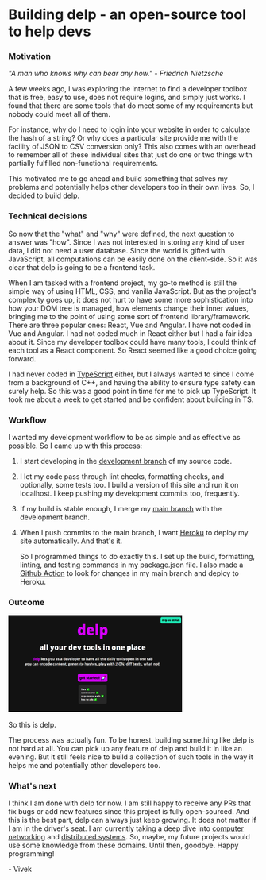 
[meta]: # (CSS_URL=../blog.css)
[meta]: # (DOCUMENT_TITLE=viveknathani - blog - delp)

# Building delp - an open-source tool to help devs

### Motivation

*"A man who knows why can bear any how." - Friedrich Nietzsche*

A few weeks ago, I was exploring the internet to find a developer toolbox that is free, easy to use, does not require logins, and simply just works. I found that there are some tools that do meet some of my requirements but nobody could meet all of them. 

For instance, why do I need to login into your website in order to calculate the hash of a string? Or why does a particular site provide me with the facility of JSON to CSV conversion only? This also comes with an overhead to remember all of these individual sites that just do one or two things with partially fulfilled non-functional requirements. 

This motivated me to go ahead and build something that solves my problems and potentially helps other developers too in their own lives. So, I decided to build [delp](https://github.com/viveknathani/delp).



### Technical decisions

So now that the "what" and "why" were defined, the next question to answer was "how". Since I was not interested in storing any kind of user data, I did not need a user database. Since the world is gifted with JavaScript, all computations can be easily done on the client-side. So it was clear that delp is going to be a frontend task. 

When I am tasked with a frontend project, my go-to method is still the simple way of using HTML, CSS, and vanilla JavaScript. But as the project's complexity goes up, it does not hurt to have some more sophistication into how your DOM tree is managed, how elements change their inner values, bringing me to the point of using some sort of frontend library/framework. There are three popular ones: React, Vue and Angular. I have not coded in Vue and Angular. I had not coded much in React either but I had a fair idea about it. Since my developer toolbox could have many tools, I could think of each tool as a React component. So React seemed like a good choice going forward. 

I had never coded in [TypeScript](https://www.typescriptlang.org/) either, but I always wanted to since I come from a background of C++, and having the ability to ensure type safety can surely help. So this was a good point in time for me to pick up TypeScript. It took me about a week to get started and be confident about building in TS.



### Workflow

I wanted my development workflow to be as simple and as effective as possible. So I came up with this process: 

1. I start developing in the [development branch](https://github.com/viveknathani/delp/tree/dev) of my source code. 

2. I let my code pass through lint checks, formatting checks, and optionally, some tests too. I build a version of this site and run it on localhost. I keep pushing my development commits too, frequently. 

3. If my build is stable enough, I merge my [main branch](https://github.com/viveknathani/delp/tree/main) with the development branch. 

4. When I push commits to the main branch, I want [Heroku](https://www.heroku.com/) to deploy my site automatically. And that's it. 
   
   So I programmed things to do exactly this. I set up the build, formatting, linting, and testing commands in my package.json file. I also made a [Github Action](https://github.com/features/actions) to look for changes in my main branch and deploy to Heroku.
   
   

### Outcome

<img src="./delp.PNG" height="194.45px" width="350px">

So this is delp.

The process was actually fun. To be honest, building something like delp is not hard at all. You can pick up any feature of delp and build it in like an evening. But it still feels nice to build a collection of such tools in the way it helps me and potentially other developers too.



### What's next

I think I am done with delp for now. I am still happy to receive any PRs that fix bugs or add new features since this project is fully open-sourced. And this is the best part, delp can always just keep growing. It does not matter if I am in the driver's seat. I am currently taking a deep dive into [computer networking](https://teachyourselfcs.com/#networking) and [distributed systems](https://teachyourselfcs.com/#distributed-systems). So, maybe, my future projects would use some knowledge from these domains. Until then, goodbye. Happy programming!

\- Vivek 






